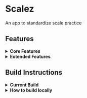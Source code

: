 # Scalez #
An app to standardize scale practice

## Features ##

<details><summary><b>Core Features</b></summary>
<b>What we did<b>
	<ul>
	<li> _Create and log in_ users</li>
	<li> _Record and upload_ a certain scale/key eg. C maj</li>
 	<li> _View personal history_
	<ul>
	<li> Top score
	<li> Average score
	<li> Graph of personal history showing scores over time
	</ul>
	<li> _Auditions_
	<ul>
	<li> Request a user to complete an audition of a certain scale
	<li> See all pending auditions for which you are the auditioner or auditionee
	<li> Complete an audition as requested
	<li> See the score of completed auditions
	</ul>
	<li> _View a leaderboard_ of top scores and the user and scale associated with them
	</ul>
</details>

<details><summary><b>Extended Features</b></summary>
What we would do with more time (see `enhancement` issue tag for more details)
	<ul>
	<li> _Create groups of users_
	<li> _add instrument recognition_
	<li> _add more types of scales_ (chromatic, pentatonic, etc.)
	<li> _score a full piece of music_
	</ul>
</details>



## Build Instructions ##
<details><summary>Current Build</summary>
	<ol>
		<li> Clone the project
		<li> Open the XCode project - `/frontend/Scalez/Scalez/` - in XCode and build for an iOS 12 iPhone Simulator
		<li> Follow the on-screen instructions
	</ol>
	<div style="margin-left: 5rem;">__NOTE:__ This build is connected to our Heroku deployment. If you'd like to implement your own backend, change the host used by the login and create account pages. Likewise, if you'd like to build your own frontend, you can use our API found at `/API/Scalez.postman_collection.json`, and host <a href="https://testdeployment-scalez.herokuapp.com">here</a>
	</div>
</details>
<details><summary>How to build locally</summary>
	<ol>
		<li> Set up a database of SQLite or Postgres
		<li> With the Database set up, go into command line and set the `DATABASE_URL`
		enviornment variable to match your newly created database
		<li> From the root folder run `python db_create.py` this will generate the tables in the database
		<li> Set the `FLASK_APP` enviornment variable to `server.py`
		<li> Make sure that all the requirements that are found in requirments.txt are
		installed
		<li> Finally enter `flask run` in the command line, this should start the server
	</ol>
</details>
